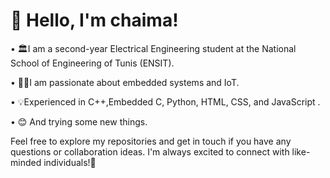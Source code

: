 
# 👋 Hello, I'm chaima!

•	🏛️I am a second-year Electrical Engineering student at the National School of Engineering of Tunis (ENSIT). 

•	👩‍💻I am passionate about embedded systems and IoT.

•	💡Experienced in C++,Embedded C, Python, HTML, CSS, and JavaScript .

•	😊 And trying some new things.

Feel free to explore my repositories and get in touch if you have any questions or collaboration ideas. I'm always excited to connect with like-minded individuals!🤗


